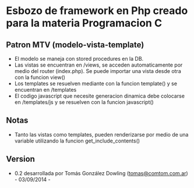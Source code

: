 # Esbozo de framework en Php creado para la materia Programacion C

## Patron MTV (modelo-vista-template)
* El modelo se maneja con stored procedures en la DB.
* Las vistas se encuentran en /views, se acceden automaticamente por medio del router (index.php). Se puede importar una vista desde otra con la funcion view()
* Los templates se resuelven mediante con la funcion template() y se encuentran en /templates
* El codigo javascript que necesite generacion dinamica debe colocarse en /templates/js y se resuelven con la funcion javascript()


## Notas
* Tanto las vistas como templates, pueden renderizarse por medio de una variable utilizando la funcion get_include_contents()

## Version
* 0.2 desarrollada por Tomás González Dowling (tomas@comtom.com.ar) - 03/09/2014 -


